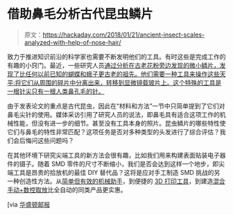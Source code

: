 # 借助鼻毛分析古代昆虫鳞片

> 原文：<https://hackaday.com/2018/01/21/ancient-insect-scales-analyzed-with-help-of-nose-hair/>

致力于推进知识前沿的科学家也需要不断发明他们的工具。有时这些是完成工作的有趣的小窍门。最近，一些研究人员[通过分析在古老花粉旁边发现的微小鳞片，发现了比任何以前已知的蝴蝶和蛾子更古老的祖先。他们需要一种工具来操作这些天平:将它们从周围的碎片中分离出来，转移到显微镜载玻片上。这个特殊的工具是一根针尖只有一根人类鼻孔毛的针。](https://www.nytimes.com/2018/01/10/science/fossils-butterflies-moths.html)

由于发表论文的重点是古代昆虫，因此在“材料和方法”一节中只简单提到了它们对鼻毛尖针的使用。媒体采访引用了研究人员的说法，即鼻毛具有适合这项工作的机械性能，但没有进一步的细节。甚至没有工具本身的照片。昆虫鳞片的哪些特性使它们与鼻毛的特性非常匹配？这项任务是否对多种类型的头发进行了综合评估？我们会后悔问这些问题吗？

在其他环境下研究尖端工具的新方法会很有趣，比如我们用来构建表面贴装电子器件的镊子。随着 SMD 零件的尺寸不断缩小，我们是否会达到这样一个地步，即尖端工具是昂贵的拾放机的最佳 DIY 替代品？这将是应对手工制造 SMD 挑战的另一种创造性方法。从[简单但有效的机械助手](https://hackaday.com/2015/02/05/diy-smd-twofer-manual-pick-and-place-and-the-beak/)，到便捷的 [3D 打印工具](https://hackaday.com/2014/12/31/3d-printed-smd-tool/)，到建造[混合手动+数控取放](https://hackaday.com/2017/08/29/hackaday-prize-entry-a-manual-cnc-pick-and-place-machine/)比全自动的同类产品更实惠。

[via [华盛顿邮报](https://www.washingtonpost.com/news/speaking-of-science/wp/2018/01/10/exquisite-fossils-show-butterflies-appeared-before-there-were-flowers-to-pollinate)